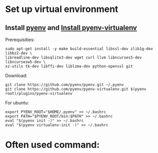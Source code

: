 # Set up virtual environment
## Install [pyenv](https://github.com/pyenv/pyenv) and [Install pyenv-virtualenv](https://github.com/pyenv/pyenv-virtualenv)
Prerequisities:
```
sudo apt-get install -y make build-essential libssl-dev zlib1g-dev libbz2-dev \
libreadline-dev libsqlite3-dev wget curl llvm libncurses5-dev libncursesw5-dev \
xz-utils tk-dev libffi-dev liblzma-dev python-openssl git
```

Download:
```
git clone https://github.com/pyenv/pyenv.git ~/.pyenv
git clone https://github.com/pyenv/pyenv-virtualenv.git $(pyenv root)/plugins/pyenv-virtualenv
```

For ubuntu:
```
export PYENV_ROOT="$HOME/.pyenv" >> ~/.bashrc
export PATH="$PYENV_ROOT/bin:$PATH" >> ~/.bashrc
eval "$(pyenv init -)" >> ~/.bashrc
eval "$(pyenv virtualenv-init -)" >> ~/.bashrc
```

# Often used command:
